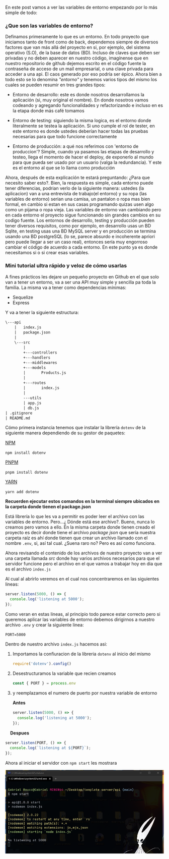 En este post vamos a ver las variables de entorno empezando por lo más simple de todo:

### ¿Que son las variables de entorno?

Definamos primeramente lo que es un entorno. En todo proyecto que iniciamos tanto de front como de back, dependemos siempre de diversos factores que van más allá del proyecto en si, por ejemplo, del sistema operativo (S.O), de la base de datos (BD). Incluso de claves que deben ser privadas y no deben aparecer en nuestro código, imagínense que en nuestro repositorio de github dejemos escrito en el código fuente la contraseña de acceso de un mail empresarial, o una clave privada para acceder a una api. El caos generado por eso podría ser épico.
Ahora bien a todo esto se lo denomina *"entorno"* y tenemos varios tipos del mismo los cuales se pueden resumir en tres grandes tipos:

- Entorno de desarrollo: este es donde nosotros desarrollamos la aplicación (si, muy original el nombre). En donde nosotros vamos codeando y agregando funcionalidades y refactorizando e incluso en es la etapa donde más café tomamos

- Entorno de testing: siguiendo la misma logica, es el entorno donde literalmente se testea la aplicación. Si uno cumple el rol de tester, en este entorno es donde ustedes deberían hacer todas las pruebas necesarias para que todo funcione correctamente

- Entorno de producción: a qué nos referimos con 'entorno de produccion'? Simple, cuando ya pasamos las etapas de desarrollo y testeo, llega el momento de hacer el deploy, de exponerlo al mundo para que pueda ser usado por un usuario (valga la redundancia). Y este es el entorno al que se lo llama como producción

Ahora, después de esta explicación te estará preguntando: ¿Para que necesito saber esto?. Bien, la respuesta es simple, cada entorno puede tener diferencias, podrian verlo de la siguiente manera: ustedes (la aplicacion) van a una entrevista de trabajo(el entorno) y su ropa (las variables de entorno) serian una camisa, un pantalon o ropa mas bien formal, en cambio si estan en sus casas programando quizas usen algo como un pijama o ropa vieja. Las variables de entorno van cambiando pero en cada entorno el proyecto sigue funcionando sin grandes cambios en su codigo fuente.
Los entornos de desarrollo, testing y producción pueden tener diversos requisitos, como por ejemplo, en desarrollo usas un BD Sqlite, en testing usas una BD MySQL server y en producción se termina usando una BD postgreSQL (lo se, parece absurdo e incoherente apriori pero puede llegar a ser un caso real), entonces sería muy engorroso cambiar el código de acuerdo a cada entorno. En este punto ya es donde necesitamos si o si crear esas variables.

### Mini tutorial ultra rápido y veloz de cómo usarlas

A fines prácticos les dejare un pequeño proyecto en Github en el que solo van a tener un entorno, va a ser una API muy simple y sencilla pa toda la familia. La misma va a tener como dependencias mínimas:

- Sequelize
- Express

Y va a tener la siguiente estructura:

```
\---api
    |   index.js
    |   package.json
    |
    \---src
        |
        +---controllers
        +---handlers
        +---middlewares
        +---models
        |       Products.js
        |
        +---routes
        |       index.js
        |
        ---utils
        | app.js
        | db.js        
| .gitignore
| README.md
```


Cómo primera instancia tenemos que instalar la librería `dotenv` de la siguiente manera dependiendo de su gestor de paquetes:

<u>NPM</u>

`npm install dotenv`

<u>PNPM</u>

`pnpm install dotenv`

<u>YARN</u>

`yarn add dotenv`

**Recuerden ejecutar estos comandos en la terminal siempre ubicados en la carpeta donde tienen el package.json**



Está librería lo que les va a permitir es poder leer el archivo con las variables de entorno. Pero...¿ Dónde está ese archivo?. Bueno, nunca lo creamos pero vamos a ello. En la misma carpeta donde tienen creado el proyecto es decir donde tiene el archivo *package json* que sería nuestra carpeta raíz es ahí donde tienen que crear un archivo llamado con el nombre `.env`, si, así tal cual. ¿Suena raro no? Pero es así como funciona.

Ahora revisando el contenido de los archivos de nuestro proyecto van a ver una carpeta llamada *src* donde hay varios archivos necesarios para que el servidor funcione pero el archivo en el que vamos a trabajar hoy en dia que es el archivo `index.js`



Al cual al abrirlo veremos en el cual nos concentraremos en las siguientes lineas:

```js
server.listen(5000, () => {
  console.log('listening at 5000');
});
```

Como veran en estas lineas, al principio todo parece estar correcto pero si queremos aplicar las variables de entorno debemos dirigirnos a nuestro archivo `.env` y crear la siguiente linea:

```
PORT=5000
```

Dentro de nuestro archivo `index.js` hacemos asi:

1. Importamos la confiuracion de la libreria `dotenv` al inicio del mismo
   
   ```js
   require('dotenv').config()
   ```

2. Desestructuramos la variable que recien creamos
   
   ```javascript
   const { PORT } = process.env
   ```

3. y reemplazamos el numero de puerto por nuestra variable de entorno
   
   **Antes**
   
   ```javascript
   server.listen(5000, () => {
     console.log('listening at 5000');
   });
   ```

    **Despues**

```javascript
server.listen(PORT, () => {
  console.log(`listening at ${PORT}`);
});
```

Ahora al iniciar el servidor con `npm start` les mostrara

![Esta es una imagen de ejemplo](/images/Terminal.png)

